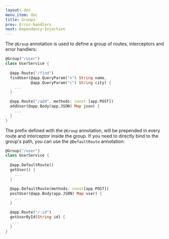 ```yaml
---
layout: doc
menu_item: doc
title: Groups
prev: Error-handlers
next: Dependency-Injection
---
```

The `@Group` annotation is used to define a group of routes, interceptors and error handlers:

```dart
@Group("/user")
class UserService {
  
  @app.Route("/find")
  findUser(@app.QueryParam("n") String name,
           @app.QueryParam("c") String city) {
    ...
  }

  @app.Route("/add", methods: const [app.POST])
  addUser(@app.Body(app.JSON) Map json) {
    ...
  }
}
```

The prefix defined with the `@Group` annotation, will be prepended in every route and interceptor inside the group. If you need to directly bind to the group's path, you can use the `@DefaultRoute` annotation:

```dart
@Group("/user")
class UserService {
  
  @app.DefaultRoute()
  getUser() {
    ...
  }

  @app.DefaultRoute(methods: const[app.POST])
  postUser(@app.Body(app.JSON) Map user) {
    ...
  }

  @app.Route("/:id")
  getUserById(String id) {
   ...
  }
}

```

